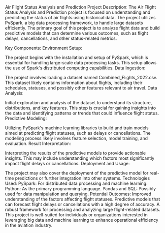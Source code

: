 Air Flight Status Analysis and Prediction
Project Description:
The Air Flight Status Analysis and Prediction project is focused on understanding and predicting the status of air flights using historical data. The project utilizes PySpark, a big data processing framework, to handle large datasets efficiently. The primary goal of this project is to analyze flight data and build predictive models that can determine various outcomes, such as flight delays, cancellations, and other status-related metrics.

Key Components:
Environment Setup:

The project begins with the installation and setup of PySpark, which is essential for handling large-scale data processing tasks. This setup allows the use of Spark's distributed computing capabilities.
Data Ingestion:

The project involves loading a dataset named Combined_Flights_2022.csv. This dataset likely contains information about flights, including their schedules, statuses, and possibly other features relevant to air travel.
Data Analysis:

Initial exploration and analysis of the dataset to understand its structure, distributions, and key features. This step is crucial for gaining insights into the data and identifying patterns or trends that could influence flight status.
Predictive Modeling:

Utilizing PySpark's machine learning libraries to build and train models aimed at predicting flight statuses, such as delays or cancellations. The modeling process likely involves feature selection, model training, and evaluation.
Result Interpretation:

Interpreting the results of the predictive models to provide actionable insights. This may include understanding which factors most significantly impact flight delays or cancellations.
Deployment and Usage:

The project may also cover the deployment of the predictive model for real-time predictions or further integration into other systems.
Technologies Used:
PySpark: For distributed data processing and machine learning.
Python: As the primary programming language.
Pandas and SQL: Possibly used for data manipulation and querying.
Potential Outcomes:
Improved understanding of the factors affecting flight statuses.
Predictive models that can forecast flight delays or cancellations with a high degree of accuracy.
A robust framework for processing and analyzing large flight-related datasets.
This project is well-suited for individuals or organizations interested in leveraging big data and machine learning to enhance operational efficiency in the aviation industry.
